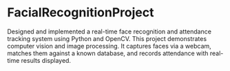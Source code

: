 # FacialRecognitionProject
Designed and implemented a real-time face recognition and attendance tracking system using Python and OpenCV. This project demonstrates computer vision and image processing. It captures faces via a webcam, matches them against a known database, and records attendance with real-time results displayed.
